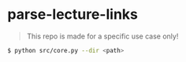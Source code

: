 # parse-lecture-links
> This repo is made for a specific use case only!

```sh
$ python src/core.py --dir <path>
```
